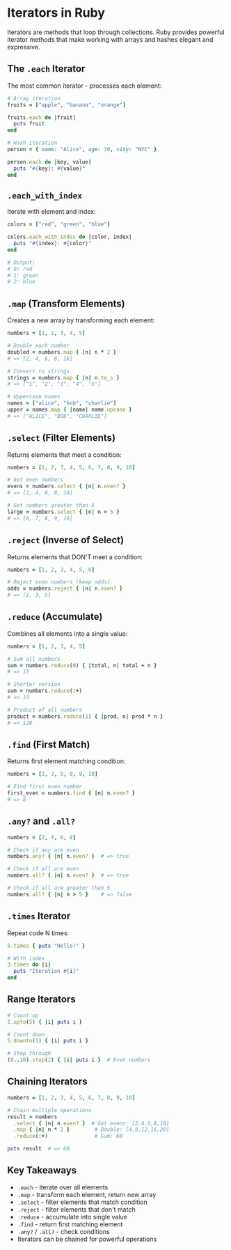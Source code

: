 # Iterators in Ruby

Iterators are methods that loop through collections. Ruby provides powerful iterator methods that make working with arrays and hashes elegant and expressive.

## The `.each` Iterator

The most common iterator - processes each element:

```ruby
# Array iteration
fruits = ["apple", "banana", "orange"]

fruits.each do |fruit|
  puts fruit
end

# Hash iteration
person = { name: "Alice", age: 30, city: "NYC" }

person.each do |key, value|
  puts "#{key}: #{value}"
end
```

## `.each_with_index`

Iterate with element and index:

```ruby
colors = ["red", "green", "blue"]

colors.each_with_index do |color, index|
  puts "#{index}: #{color}"
end

# Output:
# 0: red
# 1: green
# 2: blue
```

## `.map` (Transform Elements)

Creates a new array by transforming each element:

```ruby
numbers = [1, 2, 3, 4, 5]

# Double each number
doubled = numbers.map { |n| n * 2 }
# => [2, 4, 6, 8, 10]

# Convert to strings
strings = numbers.map { |n| n.to_s }
# => ["1", "2", "3", "4", "5"]

# Uppercase names
names = ["alice", "bob", "charlie"]
upper = names.map { |name| name.upcase }
# => ["ALICE", "BOB", "CHARLIE"]
```

## `.select` (Filter Elements)

Returns elements that meet a condition:

```ruby
numbers = [1, 2, 3, 4, 5, 6, 7, 8, 9, 10]

# Get even numbers
evens = numbers.select { |n| n.even? }
# => [2, 4, 6, 8, 10]

# Get numbers greater than 5
large = numbers.select { |n| n > 5 }
# => [6, 7, 8, 9, 10]
```

## `.reject` (Inverse of Select)

Returns elements that DON'T meet a condition:

```ruby
numbers = [1, 2, 3, 4, 5, 6]

# Reject even numbers (keep odds)
odds = numbers.reject { |n| n.even? }
# => [1, 3, 5]
```

## `.reduce` (Accumulate)

Combines all elements into a single value:

```ruby
numbers = [1, 2, 3, 4, 5]

# Sum all numbers
sum = numbers.reduce(0) { |total, n| total + n }
# => 15

# Shorter version
sum = numbers.reduce(:+)
# => 15

# Product of all numbers
product = numbers.reduce(1) { |prod, n| prod * n }
# => 120
```

## `.find` (First Match)

Returns first element matching condition:

```ruby
numbers = [1, 3, 5, 8, 9, 10]

# Find first even number
first_even = numbers.find { |n| n.even? }
# => 8
```

## `.any?` and `.all?`

```ruby
numbers = [2, 4, 6, 8]

# Check if any are even
numbers.any? { |n| n.even? }  # => true

# Check if all are even
numbers.all? { |n| n.even? }  # => true

# Check if all are greater than 5
numbers.all? { |n| n > 5 }    # => false
```

## `.times` Iterator

Repeat code N times:

```ruby
5.times { puts "Hello!" }

# With index
3.times do |i|
  puts "Iteration #{i}"
end
```

## Range Iterators

```ruby
# Count up
1.upto(5) { |i| puts i }

# Count down
5.downto(1) { |i| puts i }

# Step through
(0..10).step(2) { |i| puts i }  # Even numbers
```

## Chaining Iterators

```ruby
numbers = [1, 2, 3, 4, 5, 6, 7, 8, 9, 10]

# Chain multiple operations
result = numbers
  .select { |n| n.even? }  # Get evens: [2,4,6,8,10]
  .map { |n| n * 2 }        # Double: [4,8,12,16,20]
  .reduce(:+)               # Sum: 60

puts result  # => 60
```

## Key Takeaways

- `.each` - iterate over all elements
- `.map` - transform each element, return new array
- `.select` - filter elements that match condition
- `.reject` - filter elements that don't match
- `.reduce` - accumulate into single value
- `.find` - return first matching element
- `.any?` / `.all?` - check conditions
- Iterators can be chained for powerful operations
